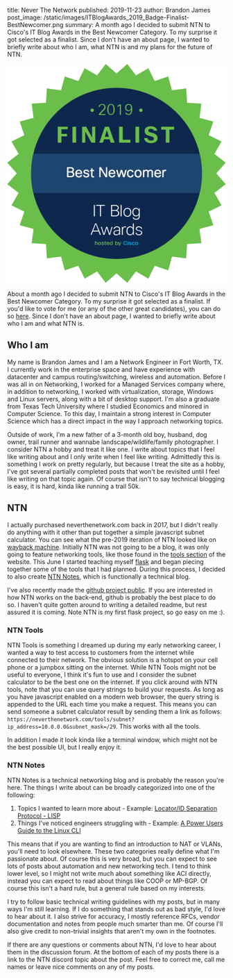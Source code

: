title: Never The Network
published: 2019-11-23
author: Brandon James
post_image: /static/images/ITBlogAwards_2019_Badge-Finalist-BestNewcomer.png
summary: A month ago I decided to submit NTN to Cisco's IT Blog Awards in the Best Newcomer Category. To my surprise it got selected as a finalist. Since I don't have an about page, I wanted to briefly write about who I am, what NTN is and my plans for the future of NTN. 

[![Finalist](/static/images/ITBlogAwards_2019_Badge-Finalist-BestNewcomer.png "Finalist")](https://www.ciscofeedback.vovici.com/se/705E3ECD18791A68)

About a month ago I decided to submit NTN to Cisco's IT Blog Awards in the Best Newcomer Category. To my surprise it got selected as a finalist. If you'd like to vote for me (or any of the other great candidates), you can do so [here](https://www.ciscofeedback.vovici.com/se/705E3ECD18791A68). Since I don't have an about page, I wanted to briefly write about who I am and what NTN is. 

## Who I am
My name is Brandon James and I am a Network Engineer in Fort Worth, TX. I currently work in the enterprise space and have experience with datacenter and campus routing/switching, wireless and automation. Before I was all in on Networking, I worked for a Managed Services company where, in addition to networking, I worked with virtualization, storage, Windows and Linux servers, along with a bit of desktop support. I'm also a graduate from Texas Tech University where I studied Economics and minored in Computer Science. To this day, I maintain a strong interest in Computer Science which has a direct impact in the way I approach networking topics.

Outside of work, I'm a new father of a 3-month old boy, husband, dog owner, trail runner and wannabe landscape/wildlife/family photographer. I consider NTN a hobby and treat it like one. I write about topics that I feel like writing about and I only write when I feel like writing. Admittedly this is something I work on pretty regularly, but because I treat the site as a hobby, I've got several partially completed posts that won't be revisited until I feel like writing on that topic again. Of course that isn't to say technical blogging is easy, it is hard, kinda like running a trail 50k. 

## NTN

I actually purchased neverthenetwork.com back in 2017, but I didn't really do anything with it other than put together a simple javascript subnet calculator. You can see what the pre-2019 iteration of NTN looked like on [wayback machine](https://web.archive.org/web/20180815153506/https://neverthenetwork.com/). Initially NTN was not going to be a blog, it was only going to feature networking tools, like those found in the [tools section](https://neverthenetwork.com/tools) of the website. This June I started teaching myself [flask](https://palletsprojects.com/p/flask/) and began piecing together some of the tools that I had planned. During this process, I decided to also create [NTN Notes](https://neverthenetwork.com/notes), which is functionally a technical blog. 

I've also recently made the [github project public](https://github.com/bjames/neverthenetwork). If you are interested in how NTN works on the back-end, github is probably the best place to do so. I haven't quite gotten around to writing a detailed readme, but rest assured it is coming. Note NTN is my first flask project, so go easy on me :). 

### NTN Tools
NTN Tools is something I dreamed up during my early networking career, I wanted a way to test access to customers from the internet while connected to their network. The obvious solution is a hotspot on your cell phone or a jumpbox sitting on the internet. While NTN Tools might not be useful to everyone, I think it's fun to use and I consider the subnet calculator to be the best one on the internet. If you click around with NTN tools, note that you can use query strings to build your requests. As long as you have javascript enabled on a modern web browser, the query string is appended to the URL each time you make a request. This means you can send someone a subnet calculator result by sending them a link as follows: `https://neverthenetwork.com/tools/subnet?ip_address=10.0.0.0&subnet_mask=/29`. This works with all the tools. 

In addition I made it look kinda like a terminal window, which might not be the best possible UI, but I really enjoy it.

### NTN Notes
NTN Notes is a technical networking blog and is probably the reason you're here. The things I write about can be broadly categorized into one of the following:

1) Topics I wanted to learn more about - Example: [Locator/ID Separation Protocol - LISP](https://neverthenetwork.com/notes/lisp/)
2) Things I've noticed engineers struggling with - Example: [A Power Users Guide to the Linux CLI](https://neverthenetwork.com/notes/linux_cli/)

This means that if you are wanting to find an introduction to NAT or VLANs, you'll need to look elsewhere. These two categories really define what I'm passionate about. Of course this is very broad, but you can expect to see lots of posts about automation and new networking tech. I tend to think lower level, so I might not write much about something like ACI directly, instead you can expect to read about things like COOP or MP-BGP. Of course this isn't a hard rule, but a general rule based on my interests.

I try to follow basic technical writing guidelines with my posts, but in many ways I'm still learning. If I do something that stands out as bad style, I'd love to hear about it. I also strive for accuracy, I mostly reference RFCs, vendor documentation and notes from people much smarter than me. Of course I'll also give credit to non-trivial insights that aren't my own in the footnotes. 

If there are any questions or comments about NTN, I'd love to hear about them in the discussion forum. At the bottom of each of my posts there is a link to the NTN discord topic about the post. Feel free to correct me, call me names or leave nice comments on any of my posts.

